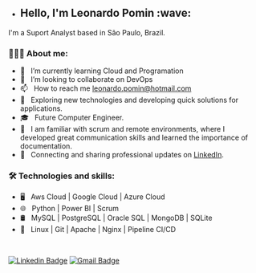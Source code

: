 - <h2> Hello, I'm Leonardo Pomin :wave: </br>
 I'm a Suport Analyst based in São Paulo, Brazil.
</h2>

<h3> 👨🏻‍💻 About me: </h3>

- 🌱 &nbsp; I’m currently learning Cloud and Programation
- 💞️ &nbsp; I’m looking to collaborate on DevOps
- 📫 &nbsp; How to reach me leonardo.pomin@hotmail.com
- :thinking: &nbsp; Exploring new technologies and developing quick solutions for applications.
- :mortar_board: &nbsp; Future Computer Engineer.
- :seedling: &nbsp; I am familiar with scrum and remote environments, where I developed great communication skills and learned the importance of documentation.
- :briefcase: &nbsp; Connecting and sharing professional updates on <a href="https://www.linkedin.com/in/leonardo-souza-pomin-56651ab3/">LinkedIn</a>.

<h3>🛠 Technologies and skills:</h3>

- 🖥 &nbsp; Aws Cloud | Google Cloud | Azure Cloud 
- 🌐 &nbsp; Python | Power BI | Scrum
- 🛢 &nbsp; MySQL | PostgreSQL | Oracle SQL | MongoDB | SQLite 
- :wrench: &nbsp; Linux | Git | Apache | Nginx | Pipeline CI/CD 

</br>

[![Linkedin Badge](https://img.shields.io/badge/-LinkedIn-blue?style=flat-square&logo=Linkedin&logoColor=white)](https://www.linkedin.com/in/leonardo-souza-pomin-56651ab3)
[![Gmail Badge](https://img.shields.io/badge/-leonardo.pomin@hotmail.com-d14836?style=flat&logo=Gmail&logoColor=white)](mailto:leonardo.pomin@hotmail.com)

<!---
LeonardoPomin/LeonardoPomin is a ✨ special ✨ repository because its `README.md` (this file) appears on your GitHub profile.
You can click the Preview link to take a look at your changes.
--->
